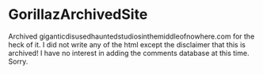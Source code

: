 # GorillazArchivedSite
Archived giganticdisusedhauntedstudiosinthemiddleofnowhere.com for the heck of it. I did not write any of the html except the disclaimer that this is archived!
I have no interest in adding the comments database at this time. Sorry.
